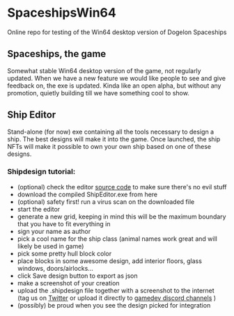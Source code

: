 # SpaceshipsWin64 #
Online repo for testing of the Win64 desktop version of Dogelon Spaceships

## Spaceships, the game ##
Somewhat stable Win64 desktop version of the game, not regularly updated. When we have a new feature we would like people to see and give feedback on, the exe is updated. Kinda like an open alpha, but without any promotion, quietly building till we have something cool to show.

## Ship Editor ##
Stand-alone (for now) exe containing all the tools necessary to design a ship. The best designs will make it into the game. Once launched, the ship NFTs will make it possible to own your own ship based on one of these designs.

### Shipdesign tutorial: ###
* (optional) check the editor [source code](https://github.com/Dogelon-indie-devs/Spaceships-editor "Github") to make sure there's no evil stuff 
* download the compiled ShipEditor.exe from here
* (optional) safety first! run a virus scan on the downloaded file
* start the editor
* generate a new grid, keeping in mind this will be the maximum boundary that you have to fit everything in
* sign your name as author
* pick a cool name for the ship class (animal names work great and will likely be used in game)
* pick some pretty hull block color
* place blocks in some awesome design, add interior floors, glass windows, doors/airlocks...
* click Save design button to export as json
* make a screenshot of your creation
* upload the .shipdesign file together with a screenshot to the internet (tag us on [Twitter](https://twitter.com/Dogelon_dev "Twitter") or upload it directly to [gamedev discord channels](https://discord.com/invite/dQWgmP8kan "Discord")  )
* (possibly) be proud when you see the design picked for integration
